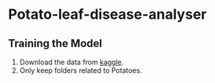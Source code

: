 # Potato-leaf-disease-analyser

## Training the Model

1. Download the data from [kaggle](https://www.kaggle.com/arjuntejaswi/plant-village).
2. Only keep folders related to Potatoes.
